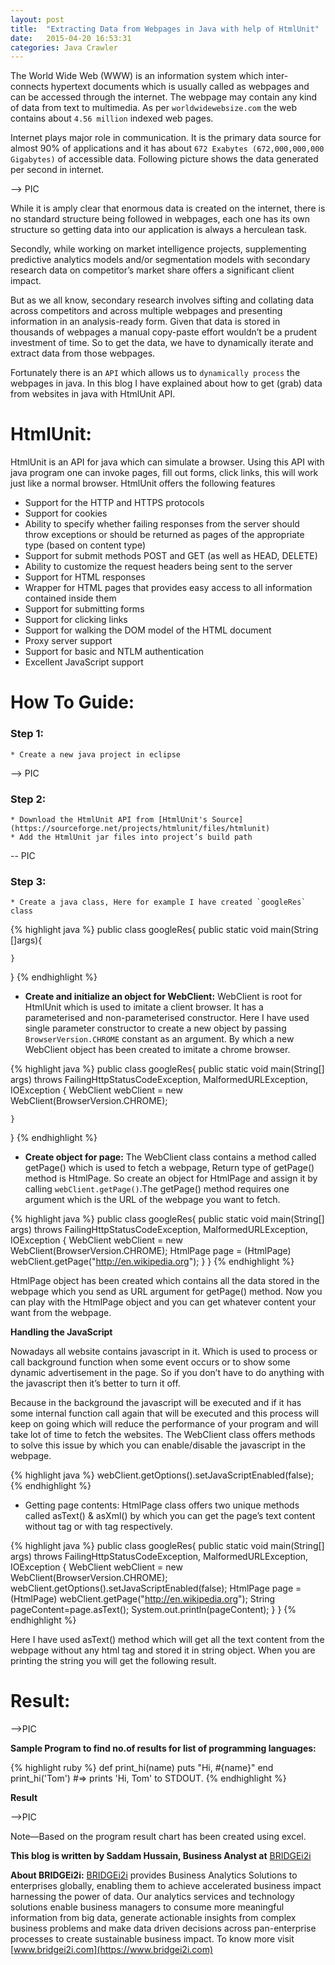```yaml
---
layout: post
title:  "Extracting Data from Webpages in Java with help of HtmlUnit"
date:   2015-04-20 16:53:31
categories: Java Crawler
---
```

The World Wide Web (WWW) is an information system which inter-connects hypertext documents which is usually called as webpages and can be accessed through the internet. The webpage may contain any kind of data from text to multimedia. As per `worldwidewebsize.com` the web contains about `4.56 million` indexed web pages.

Internet plays major role in communication. It is the primary data source for almost 90% of applications and it has about `672 Exabytes (672,000,000,000 Gigabytes)` of accessible data. Following picture shows the data generated per second in internet.

--> PIC

While it is amply clear that enormous data is created on the internet, there is no standard structure being followed in webpages, each one has its own structure so getting data into our application is always a herculean task.

Secondly, while working on market intelligence projects, supplementing predictive analytics models and/or segmentation models with secondary research data on competitor’s market share offers a significant client impact.

But as we all know, secondary research involves sifting and collating data across competitors and across multiple webpages and presenting information in an analysis-ready form. Given that data is stored in thousands of webpages a manual copy-paste effort wouldn’t be a prudent investment of time. So to get the data, we have to dynamically iterate and extract data from those webpages.

Fortunately there is an `API` which allows us to `dynamically process` the webpages in java. In this blog I have explained about how to get (grab) data from websites in java with HtmlUnit API.

# HtmlUnit:
HtmlUnit is an API for java which can simulate a browser. Using this API with java program one can invoke pages, fill out forms, click links, this will work just like a normal browser. HtmlUnit offers the following features

* Support for the HTTP and HTTPS protocols
* Support for cookies
* Ability to specify whether failing responses from the server should throw exceptions or should be returned as pages of the appropriate type (based on content type)
* Support for submit methods POST and GET (as well as HEAD, DELETE)
* Ability to customize the request headers being sent to the server
* Support for HTML responses
* Wrapper for HTML pages that provides easy access to all information contained inside them
* Support for submitting forms
* Support for clicking links
* Support for walking the DOM model of the HTML document
* Proxy server support
* Support for basic and NTLM authentication
* Excellent JavaScript support

# How To Guide:

### Step 1:

	* Create a new java project in eclipse
--> PIC

### Step 2:

	* Download the HtmlUnit API from [HtmlUnit's Source](https://sourceforge.net/projects/htmlunit/files/htmlunit)  
	* Add the HtmlUnit jar files into project’s build path
-- PIC

### Step 3:

	* Create a java class, Here for example I have created `googleRes` class
{% highlight java %}
public class googleRes{
	public static void main(String []args){
	
	}
}
{% endhighlight %}

* __Create and initialize an object for WebClient:__ WebClient is root for HtmlUnit which is used to imitate a client browser. It has a parameterised and non-parameterised constructor. Here I have used single parameter constructor to create a new object by passing `BrowserVersion.CHROME` constant as an argument. By which a new WebClient object has been created to imitate a chrome browser.

{% highlight java %}
public class googleRes{
	public static void main(String[] args) throws FailingHttpStatusCodeException, MalformedURLException, IOException {
		WebClient webClient = new WebClient(BrowserVersion.CHROME);
		
	}
}
{% endhighlight %}

* __Create object for page:__ The WebClient class contains a method called getPage() which is used to fetch a webpage, Return type of getPage() method is HtmlPage. So create an object for HtmlPage and assign it by calling `webClient.getPage()`.The getPage() method requires one argument which is the URL of the webpage you want to fetch.

{% highlight java %}
public class googleRes{
	public static void main(String[] args) throws FailingHttpStatusCodeException, MalformedURLException, IOException {
		WebClient webClient = new WebClient(BrowserVersion.CHROME);
		HtmlPage page = (HtmlPage) webClient.getPage("http://en.wikipedia.org");
	}
}
{% endhighlight %}

HtmlPage object has been created which contains all the data stored in the webpage which you send as URL argument for getPage() method. Now you can play with the HtmlPage object and you can get whatever content your want from the webpage.

__Handling the JavaScript__

Nowadays all website contains javascript in it. Which is used to process or call background function when some event occurs or to show some dynamic advertisement in the page. So if you don’t have to do anything with the javascript then it’s better to turn it off.

Because in the background the javascript will be executed and if it has some internal function call again that will be executed and this process will keep on going which will reduce the performance of your program and will take lot of time to fetch the websites. The WebClient class offers methods to solve this issue by which you can enable/disable the javascript in the webpage.

{% highlight java %}
	webClient.getOptions().setJavaScriptEnabled(false);
{% endhighlight %}

* Getting page contents: HtmlPage class offers two unique methods called asText() & asXml() by which you can get the page’s text content without tag or with tag respectively.

{% highlight java %}
public class googleRes{
	public static void main(String[] args) throws FailingHttpStatusCodeException, MalformedURLException, IOException {
		WebClient webClient = new WebClient(BrowserVersion.CHROME);
		webClient.getOptions().setJavaScriptEnabled(false);
		HtmlPage page = (HtmlPage) webClient.getPage("http://en.wikipedia.org");
		String pageContent=page.asText();
		System.out.println(pageContent);
	}
}
{% endhighlight %}

Here I have used asText() method which will get all the text content from the webpage without any html tag and stored it in string object. When you are printing the string you will get the following result.

# Result:

-->PIC

__Sample Program to find no.of results for list of programming languages:__

{% highlight ruby %}
def print_hi(name)
  puts "Hi, #{name}"
end
print_hi('Tom')
#=> prints 'Hi, Tom' to STDOUT.
{% endhighlight %}


__Result__

-->PIC

Note—Based on the program result chart has been created using excel.

__This blog is written by Saddam Hussain, Business Analyst at__ [BRIDGEi2i](https://www.bridgei2i.com)

__About BRIDGEi2i:__ [BRIDGEi2i](https://www.bridgei2i.com) provides Business Analytics Solutions to enterprises globally, enabling them to achieve accelerated business impact harnessing the power of data. Our analytics services and technology solutions enable business managers to consume more meaningful information from big data, generate actionable insights from complex business problems and make data driven decisions across pan-enterprise processes to create sustainable business impact. To know more visit [www.bridgei2i.com](https://www.bridgei2i.com)
